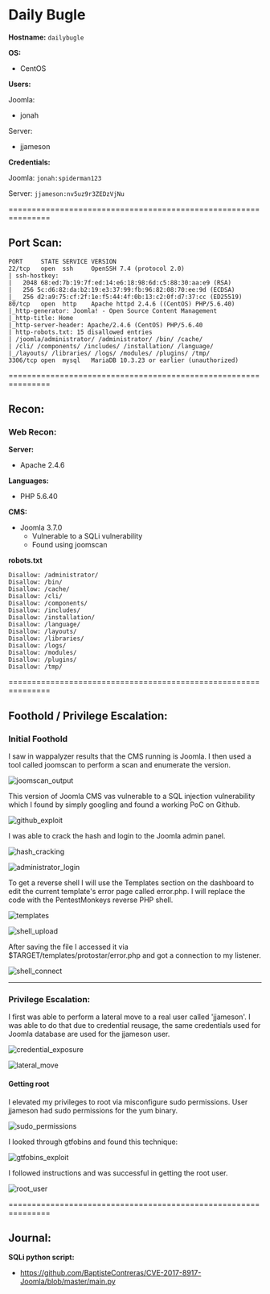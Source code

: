 # Daily Bugle

**Hostname:**
`dailybugle`

**OS:**
- CentOS

**Users:**

Joomla:
- jonah

Server:
- jjameson

**Credentials:**

Joomla:
`jonah:spiderman123`

Server:
`jjameson:nv5uz9r3ZEDzVjNu`

===============================================================

## Port Scan:

```
PORT     STATE SERVICE VERSION
22/tcp   open  ssh     OpenSSH 7.4 (protocol 2.0)
| ssh-hostkey: 
|   2048 68:ed:7b:19:7f:ed:14:e6:18:98:6d:c5:88:30:aa:e9 (RSA)
|   256 5c:d6:82:da:b2:19:e3:37:99:fb:96:82:08:70:ee:9d (ECDSA)
|_  256 d2:a9:75:cf:2f:1e:f5:44:4f:0b:13:c2:0f:d7:37:cc (ED25519)
80/tcp   open  http    Apache httpd 2.4.6 ((CentOS) PHP/5.6.40)
|_http-generator: Joomla! - Open Source Content Management
|_http-title: Home
|_http-server-header: Apache/2.4.6 (CentOS) PHP/5.6.40
| http-robots.txt: 15 disallowed entries 
| /joomla/administrator/ /administrator/ /bin/ /cache/ 
| /cli/ /components/ /includes/ /installation/ /language/ 
|_/layouts/ /libraries/ /logs/ /modules/ /plugins/ /tmp/
3306/tcp open  mysql   MariaDB 10.3.23 or earlier (unauthorized)
```

===============================================================

## Recon:

### Web Recon:

**Server:**
- Apache 2.4.6

**Languages:**
- PHP 5.6.40

**CMS:**
- Joomla 3.7.0
	- Vulnerable to a SQLi vulnerability
	- Found using joomscan

**robots.txt**

```
Disallow: /administrator/
Disallow: /bin/
Disallow: /cache/
Disallow: /cli/
Disallow: /components/
Disallow: /includes/
Disallow: /installation/
Disallow: /language/
Disallow: /layouts/
Disallow: /libraries/
Disallow: /logs/
Disallow: /modules/
Disallow: /plugins/
Disallow: /tmp/
```


===============================================================

## Foothold / Privilege Escalation:

### Initial Foothold

I saw in wappalyzer results that the CMS running is Joomla. I then used a tool called joomscan to perform a scan and enumerate the version.

![joomscan_output](../pictures/daily_bugle/joomscan_output.png)

This version of Joomla CMS vas vulnerable to a SQL injection vulnerability which I found by simply googling and found a
working PoC on Github.

![github_exploit](../pictures/daily_bugle/github_exploit.png)

I was able to crack the hash and login to the Joomla admin panel.

![hash_cracking](../pictures/daily_bugle/hash_cracking.png)

![administrator_login](../pictures/daily_bugle/admin_login.png)

To get a reverse shell I will use the Templates section on the dashboard to edit the current template's error page called error.php. I will replace the code with the PentestMonkeys reverse PHP shell.

![templates](../pictures/daily_bugle/templates_exploit.png)

![shell_upload](../pictures/daily_bugle/shell_edit.png)

After saving the file I accessed it via $TARGET/templates/protostar/error.php and got a connection to my listener.

![shell_connect](../pictures/daily_bugle/shell_connect.png)


---

### Privilege Escalation:

I first was able to perform a lateral move to a real user called 'jjameson'.
I was able to do that due to credential reusage, the same credentials used for Joomla database are used for the jjameson user.

![credential_exposure](../pictures/daily_bugle/credentials_in_configuration.png)

![lateral_move](../pictures/daily_bugle/lateral_move.png)

#### Getting root

I elevated my privileges to root via misconfigure sudo permissions. User jjameson had sudo permissions for the yum binary. 

![sudo_permissions](../pictures/daily_bugle/sudo_permissions.png)

I looked through gtfobins and found this technique:

![gtfobins_exploit](../pictures/daily_bugle/gtfo_privesc.png)

I followed instructions and was successful in getting the root user.

![root_user](../pictures/daily_bugle/root.png)

===============================================================

## Journal:
**SQLi python script:**
- https://github.com/BaptisteContreras/CVE-2017-8917-Joomla/blob/master/main.py
